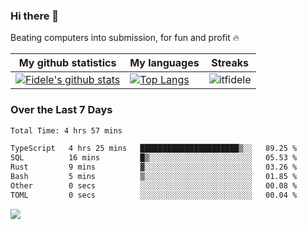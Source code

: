 ### Hi there 👋
<p>Beating computers into submission, for fun and profit 🔥</p>

|My github statistics|My languages|Streaks|
|-|-|-|
|[![Fidele's github stats](https://github-readme-stats.vercel.app/api?username=itfidele&count_private=true&show_icons=true&theme=dark&hide_title=true)](https://github.com/itfidele)|[![Top Langs](https://github-readme-stats.vercel.app/api/top-langs/?username=itfidele&show_icons=true&langs_count=8&theme=dark&layout=compact&hide_title=true)](https://github.com/itfidele)|![itfidele](https://github-readme-streak-stats.herokuapp.com/?user=itfidele&theme=dark)

### Over the Last 7 Days
<!--START_SECTION:waka-->

```txt
Total Time: 4 hrs 57 mins

TypeScript   4 hrs 25 mins   ██████████████████████▒░░   89.25 %
SQL          16 mins         █▒░░░░░░░░░░░░░░░░░░░░░░░   05.53 %
Rust         9 mins          ▓░░░░░░░░░░░░░░░░░░░░░░░░   03.26 %
Bash         5 mins          ▒░░░░░░░░░░░░░░░░░░░░░░░░   01.85 %
Other        0 secs          ░░░░░░░░░░░░░░░░░░░░░░░░░   00.08 %
TOML         0 secs          ░░░░░░░░░░░░░░░░░░░░░░░░░   00.04 %
```

<!--END_SECTION:waka-->



![](https://komarev.com/ghpvc/?username=itfidele)
